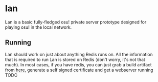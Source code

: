 # lan

Lan is a basic fully-fledged osu! private server prototype designed for playing osu! in the local network.

## Running

Lan should work on just about anything Redis runs on. All the information that
is required to run Lan is stored on Redis (don't worry, it's not that much). In
most cases, if you have redis, you can just grab a build artifact from
[here](http://zxq.co:60291/view/bnch/lan), generate a self signed certificate
and get a webserver running TODO

